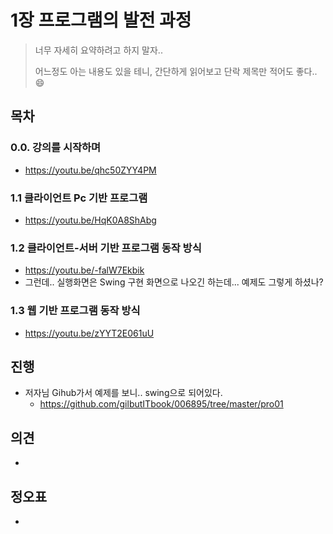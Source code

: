 # 1장 프로그램의 발전 과정

> 너무 자세히 요약하려고 하지 말자..
>
> 어느정도 아는 내용도 있을 테니, 간단하게 읽어보고 단락 제목만 적어도 좋다.. 😄



## 목차

### 0.0. 강의를 시작하며

* https://youtu.be/qhc50ZYY4PM



### 1.1 클라이언트 Pc 기반 프로그램

* https://youtu.be/HqK0A8ShAbg



### 1.2 클라이언트-서버 기반 프로그램 동작 방식

* https://youtu.be/-falW7Ekbik
* 그런데.. 실행화면은 Swing 구현 화면으로 나오긴 하는데... 예제도 그렇게 하셨나?



### 1.3 웹 기반 프로그램 동작 방식

* https://youtu.be/zYYT2E061uU



## 진행

* 저자님 Gihub가서 예제를 보니.. swing으로 되어있다.
  * https://github.com/gilbutITbook/006895/tree/master/pro01



## 의견

* 
  

## 정오표

* 